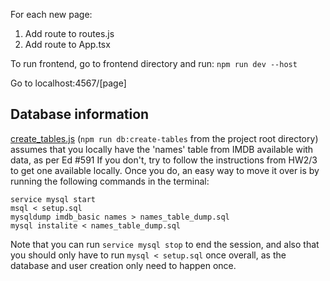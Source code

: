 For each new page:
1. Add route to routes.js
2. Add route to App.tsx

To run frontend, go to frontend directory and run:
```npm run dev --host```

Go to localhost:4567/[page]

## Database information
[create_tables.js](/backend/models/create_tables.js) (```npm run db:create-tables``` from the project root directory) assumes that you locally have the 'names' table from IMDB available with data, as per Ed #591
If you don't, try to follow the instructions from HW2/3 to get one available locally.
Once you do, an easy way to move it over is by running the following commands in the terminal:
```
service mysql start
msql < setup.sql
mysqldump imdb_basic names > names_table_dump.sql
mysql instalite < names_table_dump.sql
```
Note that you can run ```service mysql stop``` to end the session, and also that you should only have to run ```mysql < setup.sql``` once overall, as the database and user creation only need to happen once.